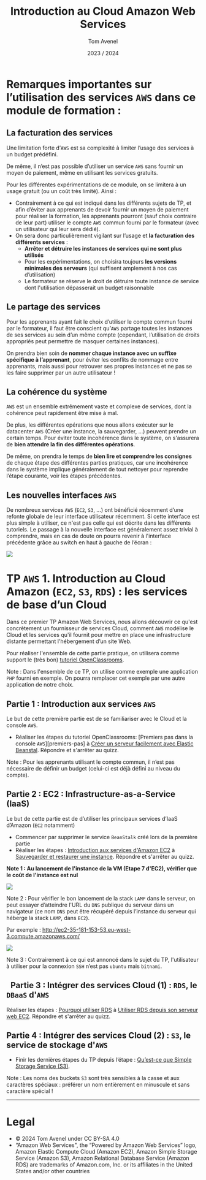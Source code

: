 ﻿---
title: Introduction au Cloud Amazon Web Services
author: Tom Avenel
date: 2023 / 2024
---

# Remarques importantes sur l’utilisation des services `AWS` dans ce module de formation :

## La facturation des services

Une limitation forte d’`AWS` est sa complexité à limiter l’usage des services à un budget prédéfini.

De même, il n’est pas possible d’utiliser un service `AWS` sans fournir un moyen de paiement, même en utilisant les services gratuits.

Pour les différentes expérimentations de ce module, on se limitera à un usage gratuit (ou un coût très limité). Ainsi :

- Contrairement à ce qui est indiqué dans les différents sujets de TP, et afin d’éviter aux apprenants de devoir fournir un moyen de paiement pour réaliser la formation, les apprenants pourront (sauf choix contraire de leur part) utiliser le compte `AWS` commun fourni par le formateur (avec un utilisateur qui leur sera dédié).
- On sera donc particulièrement vigilant sur l’usage et **la facturation des différents services** :
  + **Arrêter et détruire les instances de services qui ne sont plus utilisés**
  + Pour les expérimentations, on choisira toujours **les versions minimales des serveurs** (qui suffisent amplement à nos cas d’utilisation)
  + Le formateur se réserve le droit de détruire toute instance de service dont l'utilisation dépasserait un budget raisonnable

## Le partage des services

Pour les apprenants ayant fait le choix d’utiliser le compte commun fourni par le formateur, il faut être conscient qu’`AWS` partage toutes les instances de ses services au sein d’un même compte (cependant, l’utilisation de droits appropriés peut permettre de masquer certaines instances).

On prendra bien soin de **nommer chaque instance avec un suffixe spécifique à l’apprenant**, pour éviter les conflits de nommage entre apprenants, mais aussi pour retrouver ses propres instances et ne pas se les faire supprimer par un autre utilisateur !

## La cohérence du système

`AWS` est un ensemble extrêmement vaste et complexe de services, dont la cohérence peut rapidement être mise à mal.

De plus, les différentes opérations que nous allons exécuter sur le datacenter `AWS` (Créer une instance, la sauvegarder, ...) peuvent prendre un certain temps. Pour éviter toute incohérence dans le système, on s'assurera de **bien attendre la fin des différentes opérations**.

De même, on prendra le temps de **bien lire et comprendre les consignes** de chaque étape des différentes parties pratiques, car une incohérence dans le système implique généralement de tout nettoyer pour reprendre l’étape courante, voir les étapes précédentes.

## Les nouvelles interfaces `AWS`

De nombreux services `AWS` (`EC2`, `S3`, …) ont bénéficié récemment d’une refonte globale de leur interface utilisateur récemment. Si cette interface est plus simple à utiliser, ce n'est pas celle qui est décrite dans les différents tutoriels. Le passage à la nouvelle interface est généralement assez trivial à comprendre, mais en cas de doute on pourra revenir à l'interface précédente grâce au switch en haut à gauche de l’écran :

![](./switch-interface.png)

# TP `AWS` 1. Introduction au Cloud Amazon (`EC2`, `S3`, `RDS`) : les services de base d’un Cloud

Dans ce premier TP Amazon Web Services, nous allons découvrir ce qu'est concrètement un fournisseur de services Cloud, comment `AWS` modélise le Cloud et les services qu'il fournit pour mettre en place une infrastructure distante permettant l'hébergement d’un site Web.

Pour réaliser l'ensemble de cette partie pratique, on utilisera comme support le (très bon) [tutoriel OpenClassrooms][intro-aws].

Note : Dans l'ensemble de ce TP, on utilise comme exemple une application `PHP` fourni en exemple. On pourra remplacer cet exemple par une autre application de notre choix.

## Partie 1 :  Introduction aux services `AWS`

Le but de cette première partie est de se familiariser avec le Cloud et la console `AWS`.

- Réaliser les étapes du tutoriel OpenClassrooms: [Premiers pas dans la console `AWS`][premiers-pas] à [Créer un serveur facilement avec Elastic Beanstal][beanstal-quizz]. Répondre et s'arrêter au quizz.

Note : Pour les apprenants utilisant le compte commun, il n’est pas nécessaire de définir un budget (celui-ci est déjà défini au niveau du compte).

## Partie 2 :  EC2 : Infrastructure-as-a-Service (IaaS)

Le but de cette partie est de d’utiliser les principaux services d’IaaS d’Amazon (`EC2` notamment)

- Commencer par supprimer le service `BeanStalk` créé lors de la première partie
- Réaliser les étapes : [Introduction aux services d'Amazon EC2](https://openclassrooms.com/fr/courses/4810836-decouvrez-le-cloud-avec-amazon-web-services/4871326-introduction-aux-services-damazon-ec2) à [Sauvegarder et restaurer une instance](https://openclassrooms.com/fr/courses/4810836-decouvrez-le-cloud-avec-amazon-web-services/exercises/2269). Répondre et s'arrêter au quizz.

**Note 1 : Au lancement de l'instance de la VM (Etape 7 d'EC2), vérifier que le coût de l'instance est nul**

![](./cout-instance.png)


Note 2 : Pour vérifier le bon lancement de la stack `LAMP` dans le serveur, on peut essayer d’atteindre l'URL du `DNS` publique du serveur dans un navigateur (ce nom `DNS` peut être récupéré depuis l’instance du serveur qui héberge la stack `LAMP`, dans `EC2`).

Par exemple : <http://ec2-35-181-153-53.eu-west-3.compute.amazonaws.com/>

![](lamp.png)

Note 3 : Contrairement à ce qui est annoncé dans le sujet du TP, l'utilisateur à utiliser pour la connexion `SSH` n’est pas `ubuntu` mais `bitnami`.

## ` `Partie 3 : Intégrer des services Cloud (1) : `RDS`, le `DBaaS` d'`AWS`

Réaliser les étapes : [Pourquoi utiliser RDS](https://openclassrooms.com/fr/courses/4810836-decouvrez-le-cloud-avec-amazon-web-services/5017546-pourquoi-utiliser-rds) à [Utiliser RDS depuis son serveur web EC2](https://openclassrooms.com/fr/courses/4810836-decouvrez-le-cloud-avec-amazon-web-services/exercises/2272). Répondre et s'arrêter au quizz.


## Partie 4 : Intégrer des services Cloud (2) : `S3`, le service de stockage d'`AWS`

- Finir les dernières étapes du TP depuis l’étape : [Qu’est-ce que Simple Storage Service (S3)](https://openclassrooms.com/fr/courses/4810836-decouvrez-le-cloud-avec-amazon-web-services/5038626-quest-ce-que-simple-storage-service-s3).

Note : Les noms des buckets `S3` sont très sensibles à la casse et aux caractères spéciaux : préférer un nom entièrement en minuscule et sans caractère spécial !

[intro-aws]: https://openclassrooms.com/fr/courses/4810836-decouvrez-le-cloud-avec-amazon-web-services/4819941-premiers-pas-dans-la-console-aws
[premier-pas]: http://ttps://openclassrooms.com/fr/courses/4810836-decouvrez-le-cloud-avec-amazon-web-services/4819941-premiers-pas-dans-la-console-aws
[beanstal-quizz]: https://openclassrooms.com/fr/courses/4810836-decouvrez-le-cloud-avec-amazon-web-services/exercises/2087

---

# Legal

- © 2024 Tom Avenel under CC  BY-SA 4.0
- “Amazon Web Services", the “Powered by Amazon Web Services” logo, Amazon Elastic Compute Cloud (Amazon EC2), Amazon Simple Storage Service (Amazon S3), Amazon Relational Database Service (Amazon RDS) are trademarks of Amazon.com, Inc. or its affiliates in the United States and/or other countries
